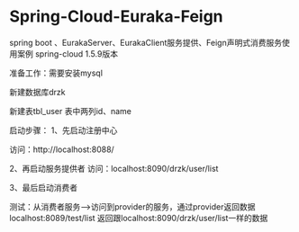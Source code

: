 # Spring-Cloud-Euraka-Feign
spring boot 、EurakaServer、EurakaClient服务提供、Feign声明式消费服务使用案例
spring-cloud 1.5.9版本

准备工作：需要安装mysql

新建数据库drzk

新建表tbl_user  表中两列id、name

启动步骤：
1、先启动注册中心

访问：http://localhost:8088/

2、再启动服务提供者
访问：localhost:8090/drzk/user/list

3、最后启动消费者

测试：从消费者服务-->访问到provider的服务，通过provider返回数据
localhost:8089/test/list
返回跟localhost:8090/drzk/user/list一样的数据



